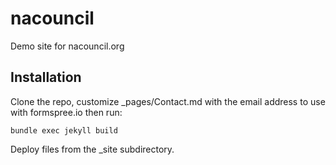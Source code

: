 # nacouncil
Demo site for nacouncil.org


## Installation

Clone the repo, customize \_pages/Contact.md with the email address to use with formspree.io then run:

`bundle exec jekyll build`

Deploy files from the \_site subdirectory.
